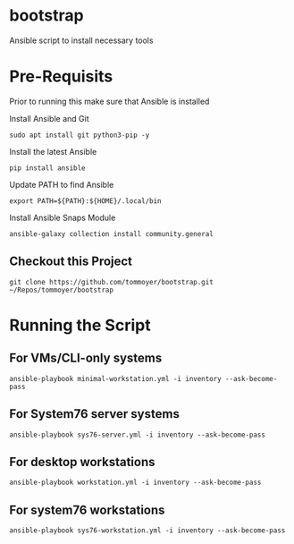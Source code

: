 # bootstrap
Ansible script to install necessary tools

# Pre-Requisits
Prior to running this make sure that Ansible is installed

Install Ansible and Git

`sudo apt install git python3-pip -y`

Install the latest Ansible

`pip install ansible`

Update PATH to find Ansible

`export PATH=${PATH}:${HOME}/.local/bin`

Install Ansible Snaps Module

`ansible-galaxy collection install community.general`

## Checkout this Project

`git clone https://github.com/tommoyer/bootstrap.git ~/Repos/tommoyer/bootstrap`

# Running the Script

## For VMs/CLI-only systems

`ansible-playbook minimal-workstation.yml -i inventory --ask-become-pass`

## For System76 server systems

`ansible-playbook sys76-server.yml -i inventory --ask-become-pass`

## For desktop workstations

`ansible-playbook workstation.yml -i inventory --ask-become-pass`

## For system76 workstations

`ansible-playbook sys76-workstation.yml -i inventory --ask-become-pass`
